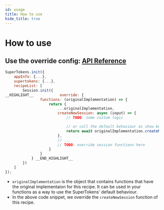 ```yaml
---
id: usage
title: How to use
hide_title: true
---
```


# How to use

## Use the override config: [API Reference](/docs/nodejs/session/override/functions)

<!--DOCUSAURUS_CODE_TABS-->
<!--ReactJS-->
```js
SuperTokens.init({
    appInfo: {...},
    supertokens: {...},
    recipeList: [
        Session.init({
__HIGHLIGHT__            override: {
                functions: (originalImplementation) => {
                    return {
                        ...originalImplementation,
                        createNewSession: async (input) => {
                            // TODO: some custom logic

                            // or call the default behaviour as show below
                            return await originalImplementation.createNewSession(input);
                        },
                        // ...
                        // TODO: override session functions here
                    }
                }
            } __END_HIGHLIGHT__
        })
    ]
});
```
<!--END_DOCUSAURUS_CODE_TABS-->

- `originalImplementation` is the object that contains functions that have the original implementaion for this recipe. It can be used in your functions as a way to use the SuperTokens' default behaviour.
- In the above code snippet, we override the `createNewSession` function of this recipe.